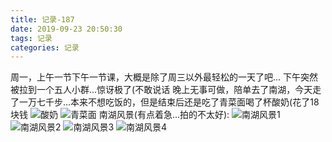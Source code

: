 ```yaml
---
title: 记录-187
date: 2019-09-23 20:50:30
tags: 记录
categories: 记录
---
```

周一，上午一节下午一节课，大概是除了周三以外最轻松的一天了吧...
下午突然被拉到一个五人小群...惊讶极了(不敢说话
晚上无事可做，陪单去了南湖，今天走了一万七千步...本来不想吃饭的，但是结束后还是吃了青菜面喝了杯酸奶(花了18块钱
![酸奶](/img/记录187-1.jpg)
![青菜面](/img/记录187-2.jpg)
南湖风景(有点着急...拍的不太好):
![南湖风景1](/img/记录187-3.jpg)
![南湖风景2](/img/记录187-4.jpg)
![南湖风景3](/img/记录187-5.jpg)
![南湖风景4](/img/记录187-6.jpg)